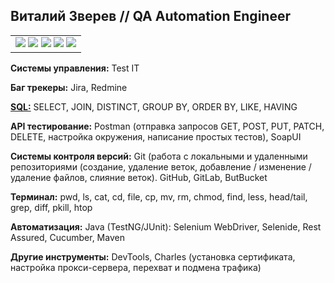 ## Виталий Зверев // QA Automation Engineer

<table border="0">
  <tr>
    <td>
      <img src="https://img.shields.io/badge/%D0%B3%D0%BE%D1%80%D0%BE%D0%B4-%D0%9C%D0%BE%D1%81%D0%BA%D0%B2%D0%B0-blue" />
      <a href="mailto:vzh.zverev@gmail.com"><img src="https://img.shields.io/badge/Email-vzh.zverev@gmail.com-blue" /></a>      
      <a href="https://t.me/vzh_zverev"><img src="https://img.shields.io/badge/Telegram-@vzh_zverev-blue" /></a>      
      <a href="https://join.skype.com/invite/HP8hgNqpJA8Y"><img src="https://img.shields.io/badge/Skype-vzh.zverev-blue" /></a>
      <a href="https://www.linkedin.com/in/vzh-zverev/"><img src="https://img.shields.io/badge/LinkedIn-vzh_zverev-blue" /></a>
    </td>
  </tr>
</table>

**Системы управления:** Test IT

**Баг трекеры:**	Jira, Redmine

**<a href="https://github.com/VitalyVZH/sql">SQL:</a>**	 SELECT, JOIN, DISTINCT, GROUP BY, ORDER BY, LIKE, HAVING
 
**API тестирование:**	Postman (отправка запросов GET, POST, PUT, PATCH, DELETE, настройка окружения, написание простых тестов), SoapUI
 
**Системы контроля версий:**	Git (работа с локальными и удаленными репозиториями (создание, удаление веток, добавление / изменение / удаление файлов, слияние веток). GitHub, GitLab, ButBucket
 
**Терминал:**	pwd, ls, cat, cd, file, cp, mv, rm, chmod, find, less, head/tail, grep, diff, pkill, htop
 
**Автоматизация:**	Java (TestNG/JUnit): Selenium WebDriver, Selenide, Rest Assured, Cucumber, Maven

**Другие инструменты:**	DevTools, Charles (установка сертификата, настройка прокси-сервера, перехват и подмена трафика)
